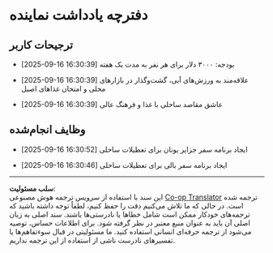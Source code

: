 <!--
CO_OP_TRANSLATOR_METADATA:
{
  "original_hash": "9e2a4a04b4686b008a7e06f916884e58",
  "translation_date": "2025-09-18T16:27:34+00:00",
  "source_file": "12-context-engineering/code_samples/vacation_agent_scratchpad.md",
  "language_code": "fa"
}
-->
# دفترچه یادداشت نماینده

## ترجیحات کاربر

- [2025-09-16 16:30:39] بودجه: ۳۰۰۰ دلار برای هر نفر به مدت یک هفته

- [2025-09-16 16:30:39] علاقه‌مند به ورزش‌های آبی، گشت‌وگذار در بازارهای محلی و امتحان غذاهای اصیل

- [2025-09-16 16:30:39] عاشق مقاصد ساحلی با غذا و فرهنگ عالی

## وظایف انجام‌شده

- [2025-09-16 16:30:52] ایجاد برنامه سفر جزایر یونان برای تعطیلات ساحلی

- [2025-09-16 16:30:46] ایجاد برنامه سفر بالی برای تعطیلات ساحلی

---

**سلب مسئولیت**:  
این سند با استفاده از سرویس ترجمه هوش مصنوعی [Co-op Translator](https://github.com/Azure/co-op-translator) ترجمه شده است. در حالی که ما تلاش می‌کنیم دقت را حفظ کنیم، لطفاً توجه داشته باشید که ترجمه‌های خودکار ممکن است شامل خطاها یا نادرستی‌ها باشند. سند اصلی به زبان اصلی آن باید به عنوان منبع معتبر در نظر گرفته شود. برای اطلاعات حساس، توصیه می‌شود از ترجمه حرفه‌ای انسانی استفاده کنید. ما مسئولیتی در قبال سوءتفاهم‌ها یا تفسیرهای نادرست ناشی از استفاده از این ترجمه نداریم.